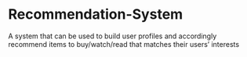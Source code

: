 # Recommendation-System
A system that can be used to build user profiles and accordingly recommend items to buy/watch/read that matches their users’ interests
